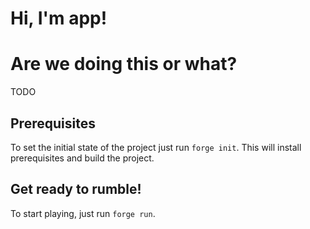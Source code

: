# Hi, I'm app!

# Are we doing this or what?
TODO

## Prerequisites
To set the initial state of the project just run `forge init`. This will install prerequisites and build the project.

## Get ready to rumble!
To start playing, just run `forge run`.
